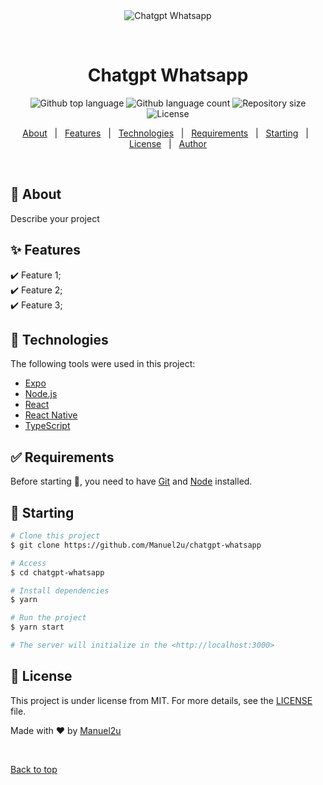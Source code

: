 <div align="center" id="top"> 
  <img src="./.github/app.gif" alt="Chatgpt Whatsapp" />

  &#xa0;

  <!-- <a href="https://chatgptwhatsapp.netlify.app">Demo</a> -->
</div>

<h1 align="center">Chatgpt Whatsapp</h1>

<p align="center">
  <img alt="Github top language" src="https://img.shields.io/github/languages/top/Manuel2u/chatgpt-whatsapp?color=56BEB8">

  <img alt="Github language count" src="https://img.shields.io/github/languages/count/Manuel2u/chatgpt-whatsapp?color=56BEB8">

  <img alt="Repository size" src="https://img.shields.io/github/repo-size/Manuel2u/chatgpt-whatsapp?color=56BEB8">

  <img alt="License" src="https://img.shields.io/github/license/Manuel2u/chatgpt-whatsapp?color=56BEB8">

  <!-- <img alt="Github issues" src="https://img.shields.io/github/issues/Manuel2u/chatgpt-whatsapp?color=56BEB8" /> -->

  <!-- <img alt="Github forks" src="https://img.shields.io/github/forks/Manuel2u/chatgpt-whatsapp?color=56BEB8" /> -->

  <!-- <img alt="Github stars" src="https://img.shields.io/github/stars/Manuel2u/chatgpt-whatsapp?color=56BEB8" /> -->
</p>

<!-- Status -->

<!-- <h4 align="center"> 
	🚧  Chatgpt Whatsapp 🚀 Under construction...  🚧
</h4> 

<hr> -->

<p align="center">
  <a href="#dart-about">About</a> &#xa0; | &#xa0; 
  <a href="#sparkles-features">Features</a> &#xa0; | &#xa0;
  <a href="#rocket-technologies">Technologies</a> &#xa0; | &#xa0;
  <a href="#white_check_mark-requirements">Requirements</a> &#xa0; | &#xa0;
  <a href="#checkered_flag-starting">Starting</a> &#xa0; | &#xa0;
  <a href="#memo-license">License</a> &#xa0; | &#xa0;
  <a href="https://github.com/Manuel2u" target="_blank">Author</a>
</p>

<br>

## :dart: About ##

Describe your project

## :sparkles: Features ##

:heavy_check_mark: Feature 1;\
:heavy_check_mark: Feature 2;\
:heavy_check_mark: Feature 3;

## :rocket: Technologies ##

The following tools were used in this project:

- [Expo](https://expo.io/)
- [Node.js](https://nodejs.org/en/)
- [React](https://pt-br.reactjs.org/)
- [React Native](https://reactnative.dev/)
- [TypeScript](https://www.typescriptlang.org/)

## :white_check_mark: Requirements ##

Before starting :checkered_flag:, you need to have [Git](https://git-scm.com) and [Node](https://nodejs.org/en/) installed.

## :checkered_flag: Starting ##

```bash
# Clone this project
$ git clone https://github.com/Manuel2u/chatgpt-whatsapp

# Access
$ cd chatgpt-whatsapp

# Install dependencies
$ yarn

# Run the project
$ yarn start

# The server will initialize in the <http://localhost:3000>
```

## :memo: License ##

This project is under license from MIT. For more details, see the [LICENSE](LICENSE.md) file.


Made with :heart: by <a href="https://github.com/Manuel2u" target="_blank">Manuel2u</a>

&#xa0;

<a href="#top">Back to top</a>
